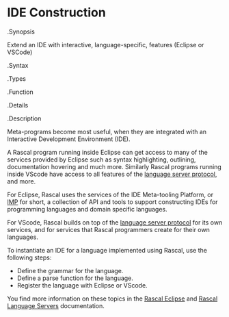 # IDE Construction

.Synopsis

Extend an IDE with interactive, language-specific, features (Eclipse or VSCode)

.Syntax

.Types

.Function

.Details

.Description

Meta-programs become most useful, when they are integrated with an Interactive Development Environment (IDE). 

A Rascal program running inside Eclipse can get access to many of the services provided by Eclipse such as syntax highlighting,
outlining, documentation hovering and much more. Similarly Rascal programs running inside VScode have access to all features
of the [language server protocol](https://microsoft.github.io/language-server-protocol/), and more.

For Eclipse, Rascal uses the services of the IDE Meta-tooling Platform, or [IMP](http://www.eclipse.org/imp/) for short, a collection of API and tools to support constructing IDEs for programming languages and domain specific languages. 

For VScode, Rascal builds on top of the [language server protocol](https://microsoft.github.io/language-server-protocol/) for its own services, and for services that
Rascal programmers create for their own languages.

To instantiate an IDE for a language implemented using Rascal, use the following steps:

*  Define the grammar for the language.
*  Define a parse function for the language.
*  Register the language with Eclipse or VScode.

You find more information on these topics in the [Rascal Eclipse](/Eclipse.md) and [Rascal Language Servers](/RascalLanguageServers.md) documentation.


